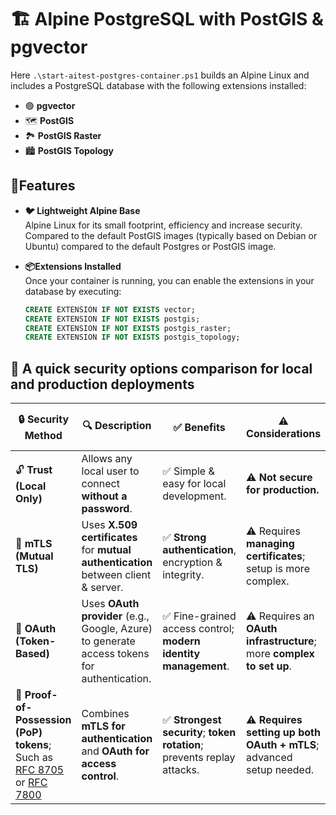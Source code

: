 # 🏗️ Alpine PostgreSQL with PostGIS & pgvector

Here `.\start-aitest-postgres-container.ps1` builds an Alpine Linux and includes a PostgreSQL database with the following extensions installed:

- 🟢 **pgvector**
- 🗺️ **PostGIS**
- 🏞️ **PostGIS Raster**
- 🏙️ **PostGIS Topology**

## 🚀Features

- **🐦 Lightweight Alpine Base**  
  Alpine Linux for its small footprint, efficiency and increase security. Compared to the default PostGIS images (typically based on Debian or Ubuntu) compared to the default Postgres or PostGIS image.

- **📦Extensions Installed**  
  Once your container is running, you can enable the extensions in your database by executing:

  ```sql
  CREATE EXTENSION IF NOT EXISTS vector;
  CREATE EXTENSION IF NOT EXISTS postgis;
  CREATE EXTENSION IF NOT EXISTS postgis_raster;
  CREATE EXTENSION IF NOT EXISTS postgis_topology;
  ```

## 🔐 A quick security options comparison for local and production deployments

| 🔒 **Security Method**    | 🔍 **Description**                                                                          | ✅ **Benefits**                                                          | ⚠️ **Considerations**                                                                | 🔒 **Security Level**  |
|--------------------------|----------------------------------------------------------------------------------------------|-------------------------------------------------------------------------|--------------------------------------------------------------------------------------|------------------------|
| 🔓 **Trust (Local Only)** | Allows any local user to connect **without a password**.                                    | ✅ Simple & easy for local development.                                 | ⚠️ **Not secure for production.**                                                     | 🔒                     |
| 🔑 **mTLS (Mutual TLS)**  | Uses **X.509 certificates** for **mutual authentication** between client & server.          | ✅ **Strong authentication**, encryption & integrity.                   | ⚠️ Requires **managing certificates**; setup is more complex.                         | 🔒🔒                   |
| 🔑 **OAuth (Token-Based)**| Uses **OAuth provider** (e.g., Google, Azure) to generate access tokens for authentication. | ✅ Fine-grained access control; **modern identity management**.         | ⚠️ Requires an **OAuth infrastructure**; more **complex to set up**.                  | 🔒🔒🔒                 |
| 🔑 **Proof-of-Possession (PoP) tokens**; Such as [RFC 8705](https://datatracker.ietf.org/doc/html/rfc8705) or [RFC 7800](https://datatracker.ietf.org/doc/html/rfc7800)       | Combines **mTLS for authentication** and **OAuth for access control**.                      | ✅ **Strongest security**; **token rotation**; prevents replay attacks. | ⚠️ **Requires setting up both OAuth + mTLS**; advanced setup needed.                  | 🔒🔒🔒🔒               |
